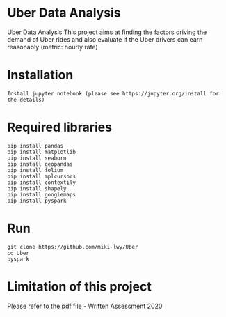 # Uber Data Analysis
Uber Data Analysis
This project aims at finding the factors driving the demand of Uber rides and also evaluate if the Uber drivers can earn reasonably (metric: hourly rate)  

# Installation
```
Install jupyter notebook (please see https://jupyter.org/install for the details)
```

# Required libraries
```
pip install pandas
pip install matplotlib
pip install seaborn
pip install geopandas
pip install folium
pip install mplcursors
pip install contextily
pip install shapely
pip install googlemaps
pip install pyspark
```

# Run
```
git clone https://github.com/miki-lwy/Uber
cd Uber
pyspark
```

# Limitation of this project
Please refer to the pdf file - Written Assessment 2020

